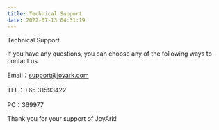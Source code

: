 ```yaml
---
title: Technical Support
date: 2022-07-13 04:31:19
---
```

Technical Support

If you have any questions, you can choose any of the following ways to contact us.

Email：support@joyark.com

TEL：+65 31593422

PC：369977

Thank you for your support of JoyArk!